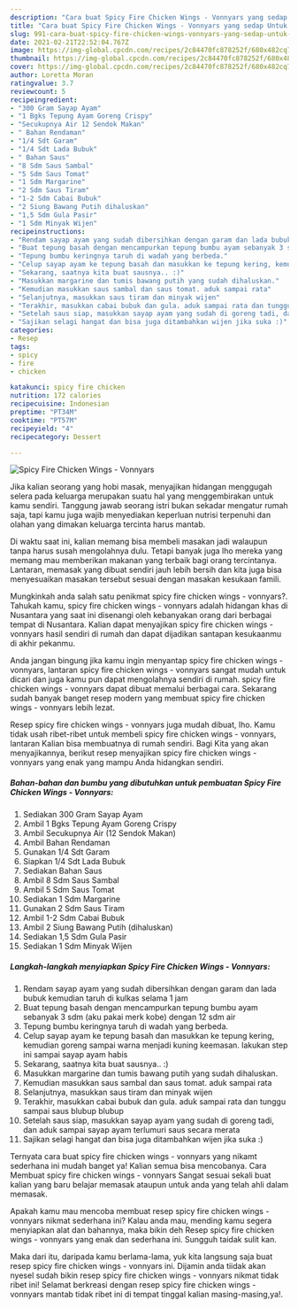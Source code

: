 ```yaml
---
description: "Cara buat Spicy Fire Chicken Wings - Vonnyars yang sedap Untuk Jualan"
title: "Cara buat Spicy Fire Chicken Wings - Vonnyars yang sedap Untuk Jualan"
slug: 991-cara-buat-spicy-fire-chicken-wings-vonnyars-yang-sedap-untuk-jualan
date: 2021-02-21T22:52:04.767Z
image: https://img-global.cpcdn.com/recipes/2c84470fc878252f/680x482cq70/spicy-fire-chicken-wings-vonnyars-foto-resep-utama.jpg
thumbnail: https://img-global.cpcdn.com/recipes/2c84470fc878252f/680x482cq70/spicy-fire-chicken-wings-vonnyars-foto-resep-utama.jpg
cover: https://img-global.cpcdn.com/recipes/2c84470fc878252f/680x482cq70/spicy-fire-chicken-wings-vonnyars-foto-resep-utama.jpg
author: Loretta Moran
ratingvalue: 3.7
reviewcount: 5
recipeingredient:
- "300 Gram Sayap Ayam"
- "1 Bgks Tepung Ayam Goreng Crispy"
- "Secukupnya Air 12 Sendok Makan"
- " Bahan Rendaman"
- "1/4 Sdt Garam"
- "1/4 Sdt Lada Bubuk"
- " Bahan Saus"
- "8 Sdm Saus Sambal"
- "5 Sdm Saus Tomat"
- "1 Sdm Margarine"
- "2 Sdm Saus Tiram"
- "1-2 Sdm Cabai Bubuk"
- "2 Siung Bawang Putih dihaluskan"
- "1,5 Sdm Gula Pasir"
- "1 Sdm Minyak Wijen"
recipeinstructions:
- "Rendam sayap ayam yang sudah dibersihkan dengan garam dan lada bubuk kemudian taruh di kulkas selama 1 jam"
- "Buat tepung basah dengan mencampurkan tepung bumbu ayam sebanyak 3 sdm (aku pakai merk kobe) dengan 12 sdm air"
- "Tepung bumbu keringnya taruh di wadah yang berbeda."
- "Celup sayap ayam ke tepung basah dan masukkan ke tepung kering, kemudian goreng sampai warna menjadi kuning keemasan. lakukan step ini sampai sayap ayam habis"
- "Sekarang, saatnya kita buat sausnya.. :)"
- "Masukkan margarine dan tumis bawang putih yang sudah dihaluskan."
- "Kemudian masukkan saus sambal dan saus tomat. aduk sampai rata"
- "Selanjutnya, masukkan saus tiram dan minyak wijen"
- "Terakhir, masukkan cabai bubuk dan gula. aduk sampai rata dan tunggu sampai saus blubup blubup"
- "Setelah saus siap, masukkan sayap ayam yang sudah di goreng tadi, dan aduk sampai sayap ayam terlumuri saus secara merata"
- "Sajikan selagi hangat dan bisa juga ditambahkan wijen jika suka :)"
categories:
- Resep
tags:
- spicy
- fire
- chicken

katakunci: spicy fire chicken 
nutrition: 172 calories
recipecuisine: Indonesian
preptime: "PT34M"
cooktime: "PT57M"
recipeyield: "4"
recipecategory: Dessert

---
```



![Spicy Fire Chicken Wings - Vonnyars](https://img-global.cpcdn.com/recipes/2c84470fc878252f/680x482cq70/spicy-fire-chicken-wings-vonnyars-foto-resep-utama.jpg)

Jika kalian seorang yang hobi masak, menyajikan hidangan menggugah selera pada keluarga merupakan suatu hal yang menggembirakan untuk kamu sendiri. Tanggung jawab seorang istri bukan sekadar mengatur rumah saja, tapi kamu juga wajib menyediakan keperluan nutrisi terpenuhi dan olahan yang dimakan keluarga tercinta harus mantab.

Di waktu  saat ini, kalian memang bisa membeli masakan jadi walaupun tanpa harus susah mengolahnya dulu. Tetapi banyak juga lho mereka yang memang mau memberikan makanan yang terbaik bagi orang tercintanya. Lantaran, memasak yang dibuat sendiri jauh lebih bersih dan kita juga bisa menyesuaikan masakan tersebut sesuai dengan masakan kesukaan famili. 



Mungkinkah anda salah satu penikmat spicy fire chicken wings - vonnyars?. Tahukah kamu, spicy fire chicken wings - vonnyars adalah hidangan khas di Nusantara yang saat ini disenangi oleh kebanyakan orang dari berbagai tempat di Nusantara. Kalian dapat menyajikan spicy fire chicken wings - vonnyars hasil sendiri di rumah dan dapat dijadikan santapan kesukaanmu di akhir pekanmu.

Anda jangan bingung jika kamu ingin menyantap spicy fire chicken wings - vonnyars, lantaran spicy fire chicken wings - vonnyars sangat mudah untuk dicari dan juga kamu pun dapat mengolahnya sendiri di rumah. spicy fire chicken wings - vonnyars dapat dibuat memalui berbagai cara. Sekarang sudah banyak banget resep modern yang membuat spicy fire chicken wings - vonnyars lebih lezat.

Resep spicy fire chicken wings - vonnyars juga mudah dibuat, lho. Kamu tidak usah ribet-ribet untuk membeli spicy fire chicken wings - vonnyars, lantaran Kalian bisa membuatnya di rumah sendiri. Bagi Kita yang akan menyajikannya, berikut resep menyajikan spicy fire chicken wings - vonnyars yang enak yang mampu Anda hidangkan sendiri.

<!--inarticleads1-->

##### Bahan-bahan dan bumbu yang dibutuhkan untuk pembuatan Spicy Fire Chicken Wings - Vonnyars:

1. Sediakan 300 Gram Sayap Ayam
1. Ambil 1 Bgks Tepung Ayam Goreng Crispy
1. Ambil Secukupnya Air (12 Sendok Makan)
1. Ambil  Bahan Rendaman
1. Gunakan 1/4 Sdt Garam
1. Siapkan 1/4 Sdt Lada Bubuk
1. Sediakan  Bahan Saus
1. Ambil 8 Sdm Saus Sambal
1. Ambil 5 Sdm Saus Tomat
1. Sediakan 1 Sdm Margarine
1. Gunakan 2 Sdm Saus Tiram
1. Ambil 1-2 Sdm Cabai Bubuk
1. Ambil 2 Siung Bawang Putih (dihaluskan)
1. Sediakan 1,5 Sdm Gula Pasir
1. Sediakan 1 Sdm Minyak Wijen




<!--inarticleads2-->

##### Langkah-langkah menyiapkan Spicy Fire Chicken Wings - Vonnyars:

1. Rendam sayap ayam yang sudah dibersihkan dengan garam dan lada bubuk kemudian taruh di kulkas selama 1 jam
1. Buat tepung basah dengan mencampurkan tepung bumbu ayam sebanyak 3 sdm (aku pakai merk kobe) dengan 12 sdm air
1. Tepung bumbu keringnya taruh di wadah yang berbeda.
1. Celup sayap ayam ke tepung basah dan masukkan ke tepung kering, kemudian goreng sampai warna menjadi kuning keemasan. lakukan step ini sampai sayap ayam habis
1. Sekarang, saatnya kita buat sausnya.. :)
1. Masukkan margarine dan tumis bawang putih yang sudah dihaluskan.
1. Kemudian masukkan saus sambal dan saus tomat. aduk sampai rata
1. Selanjutnya, masukkan saus tiram dan minyak wijen
1. Terakhir, masukkan cabai bubuk dan gula. aduk sampai rata dan tunggu sampai saus blubup blubup
1. Setelah saus siap, masukkan sayap ayam yang sudah di goreng tadi, dan aduk sampai sayap ayam terlumuri saus secara merata
1. Sajikan selagi hangat dan bisa juga ditambahkan wijen jika suka :)




Ternyata cara buat spicy fire chicken wings - vonnyars yang nikamt sederhana ini mudah banget ya! Kalian semua bisa mencobanya. Cara Membuat spicy fire chicken wings - vonnyars Sangat sesuai sekali buat kalian yang baru belajar memasak ataupun untuk anda yang telah ahli dalam memasak.

Apakah kamu mau mencoba membuat resep spicy fire chicken wings - vonnyars nikmat sederhana ini? Kalau anda mau, mending kamu segera menyiapkan alat dan bahannya, maka bikin deh Resep spicy fire chicken wings - vonnyars yang enak dan sederhana ini. Sungguh taidak sulit kan. 

Maka dari itu, daripada kamu berlama-lama, yuk kita langsung saja buat resep spicy fire chicken wings - vonnyars ini. Dijamin anda tiidak akan nyesel sudah bikin resep spicy fire chicken wings - vonnyars nikmat tidak ribet ini! Selamat berkreasi dengan resep spicy fire chicken wings - vonnyars mantab tidak ribet ini di tempat tinggal kalian masing-masing,ya!.

